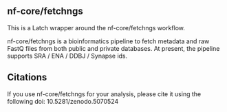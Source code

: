 ## nf-core/fetchngs

This is a Latch wrapper around the nf-core/fetchngs workflow.

nf-core/fetchngs is a bioinformatics pipeline to fetch metadata and raw FastQ files from both public and private databases. At present, the pipeline supports SRA / ENA / DDBJ / Synapse ids.

## Citations

If you use nf-core/fetchngs for your analysis, please cite it using the following doi: 10.5281/zenodo.5070524
